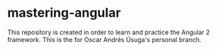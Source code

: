 # mastering-angular
This repository is created in order to learn and practice the Angular 2 framework. This is the for Oscar Andrés Úsuga's personal branch.
